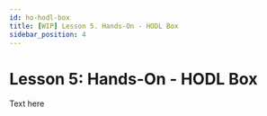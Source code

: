 ```yaml
---
id: ho-hodl-box
title: [WIP] Lesson 5. Hands-On - HODL Box
sidebar_position: 4
---
```


# Lesson 5: Hands-On - HODL Box

Text here
